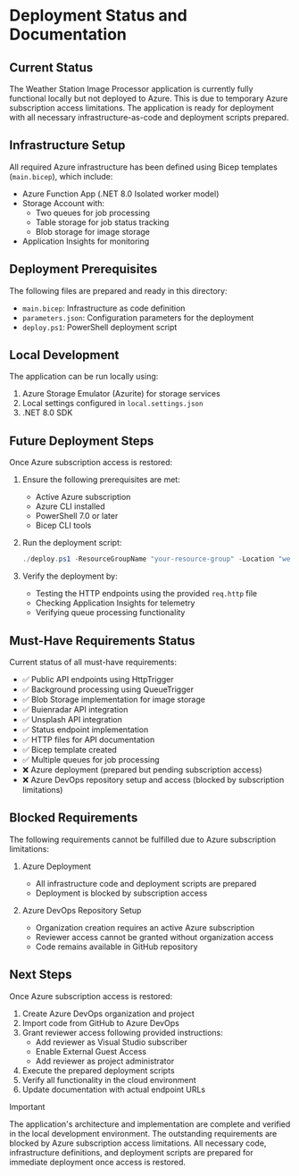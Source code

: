 # Deployment Status and Documentation

## Current Status
The Weather Station Image Processor application is currently fully functional locally but not deployed to Azure. This is due to temporary Azure subscription access limitations. The application is ready for deployment with all necessary infrastructure-as-code and deployment scripts prepared.

## Infrastructure Setup
All required Azure infrastructure has been defined using Bicep templates (`main.bicep`), which include:
- Azure Function App (.NET 8.0 Isolated worker model)
- Storage Account with:
  - Two queues for job processing
  - Table storage for job status tracking
  - Blob storage for image storage
- Application Insights for monitoring

## Deployment Prerequisites
The following files are prepared and ready in this directory:
- `main.bicep`: Infrastructure as code definition
- `parameters.json`: Configuration parameters for the deployment
- `deploy.ps1`: PowerShell deployment script

## Local Development
The application can be run locally using:
1. Azure Storage Emulator (Azurite) for storage services
2. Local settings configured in `local.settings.json`
3. .NET 8.0 SDK

## Future Deployment Steps
Once Azure subscription access is restored:

1. Ensure the following prerequisites are met:
   - Active Azure subscription
   - Azure CLI installed
   - PowerShell 7.0 or later
   - Bicep CLI tools

2. Run the deployment script:
   ```powershell
   ./deploy.ps1 -ResourceGroupName "your-resource-group" -Location "westeurope" -UnsplashAccessKey "your-unsplash-key"
   ```

3. Verify the deployment by:
   - Testing the HTTP endpoints using the provided `req.http` file
   - Checking Application Insights for telemetry
   - Verifying queue processing functionality

## Must-Have Requirements Status
Current status of all must-have requirements:
- ✅ Public API endpoints using HttpTrigger
- ✅ Background processing using QueueTrigger
- ✅ Blob Storage implementation for image storage
- ✅ Buienradar API integration
- ✅ Unsplash API integration
- ✅ Status endpoint implementation
- ✅ HTTP files for API documentation
- ✅ Bicep template created
- ✅ Multiple queues for job processing
- ❌ Azure deployment (prepared but pending subscription access)
- ❌ Azure DevOps repository setup and access (blocked by subscription limitations)

## Blocked Requirements
The following requirements cannot be fulfilled due to Azure subscription limitations:

1. Azure Deployment
   - All infrastructure code and deployment scripts are prepared
   - Deployment is blocked by subscription access

2. Azure DevOps Repository Setup
   - Organization creation requires an active Azure subscription
   - Reviewer access cannot be granted without organization access
   - Code remains available in GitHub repository

## Next Steps
Once Azure subscription access is restored:
1. Create Azure DevOps organization and project
2. Import code from GitHub to Azure DevOps
3. Grant reviewer access following provided instructions:
   - Add reviewer as Visual Studio subscriber
   - Enable External Guest Access
   - Add reviewer as project administrator
4. Execute the prepared deployment scripts
5. Verify all functionality in the cloud environment
6. Update documentation with actual endpoint URLs

> [!IMPORTANT]
> The application's architecture and implementation are complete and verified in the local development environment. The outstanding requirements are blocked by Azure subscription access limitations. All necessary code, infrastructure definitions, and deployment scripts are prepared for immediate deployment once access is restored.